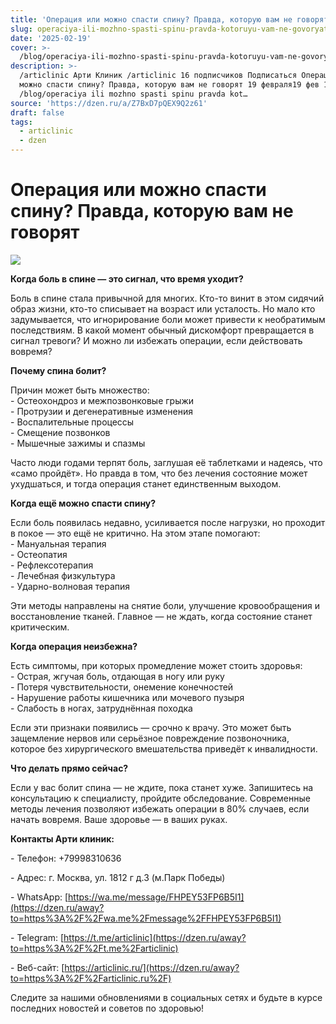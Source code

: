 ```yaml
---
title: 'Операция или можно спасти спину? Правда, которую вам не говорят'
slug: operaciya-ili-mozhno-spasti-spinu-pravda-kotoruyu-vam-ne-govoryat
date: '2025-02-19'
cover: >-
  /blog/operaciya-ili-mozhno-spasti-spinu-pravda-kotoruyu-vam-ne-govoryat/cover.jpg
description: >-
  /articlinic Арти Клиник /articlinic 16 подписчиков Подписаться Операция или
  можно спасти спину? Правда, которую вам не говорят 19 февраля19 фев 1 мин
  /blog/operaciya ili mozhno spasti spinu pravda kot…
source: 'https://dzen.ru/a/Z7BxD7pQEX9Q2z61'
draft: false
tags:
  - articlinic
  - dzen
---
```


# Операция или можно спасти спину? Правда, которую вам не говорят

![](/blog/operaciya-ili-mozhno-spasti-spinu-pravda-kotoruyu-vam-ne-govoryat/img-0.jpg)

**Когда боль в спине — это сигнал, что время уходит?**  
  
Боль в спине стала привычной для многих. Кто-то винит в этом сидячий образ жизни, кто-то списывает на возраст или усталость. Но мало кто задумывается, что игнорирование боли может привести к необратимым последствиям. В какой момент обычный дискомфорт превращается в сигнал тревоги? И можно ли избежать операции, если действовать вовремя?  
  
**Почему спина болит?**  
  
Причин может быть множество:  
\- Остеохондроз и межпозвонковые грыжи  
\- Протрузии и дегенеративные изменения  
\- Воспалительные процессы  
\- Смещение позвонков  
\- Мышечные зажимы и спазмы  
  
Часто люди годами терпят боль, заглушая её таблетками и надеясь, что «само пройдёт». Но правда в том, что без лечения состояние может ухудшаться, и тогда операция станет единственным выходом.  
  
**Когда ещё можно спасти спину?**  
  
Если боль появилась недавно, усиливается после нагрузки, но проходит в покое — это ещё не критично. На этом этапе помогают:  
\- Мануальная терапия  
\- Остеопатия  
\- Рефлексотерапия  
\- Лечебная физкультура  
\- Ударно-волновая терапия  
  
Эти методы направлены на снятие боли, улучшение кровообращения и восстановление тканей. Главное — не ждать, когда состояние станет критическим.  
  
**Когда операция неизбежна?**  
  
Есть симптомы, при которых промедление может стоить здоровья:  
\- Острая, жгучая боль, отдающая в ногу или руку  
\- Потеря чувствительности, онемение конечностей  
\- Нарушение работы кишечника или мочевого пузыря  
\- Слабость в ногах, затруднённая походка  
  
Если эти признаки появились — срочно к врачу. Это может быть защемление нервов или серьёзное повреждение позвоночника, которое без хирургического вмешательства приведёт к инвалидности.  
  
**Что делать прямо сейчас?**  
  
Если у вас болит спина — не ждите, пока станет хуже. Запишитесь на консультацию к специалисту, пройдите обследование. Современные методы лечения позволяют избежать операции в 80% случаев, если начать вовремя. Ваше здоровье — в ваших руках.

**Контакты Арти клиник:**

\- Телефон: +79998310636

\- Адрес: г. Москва, ул. 1812 г д.3 (м.Парк Победы)

\- WhatsApp: [https://wa.me/message/FHPEY53FP6B5I1](https://dzen.ru/away?to=https%3A%2F%2Fwa.me%2Fmessage%2FFHPEY53FP6B5I1)

\- Telegram: [https://t.me/articlinic](https://dzen.ru/away?to=https%3A%2F%2Ft.me%2Farticlinic)

\- Веб-сайт: [https://articlinic.ru/](https://dzen.ru/away?to=https%3A%2F%2Farticlinic.ru%2F)

Следите за нашими обновлениями в социальных сетях и будьте в курсе последних новостей и советов по здоровью!
